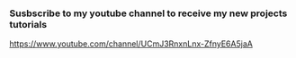 ### Susbscribe to my youtube channel to receive my new projects tutorials
https://www.youtube.com/channel/UCmJ3RnxnLnx-ZfnyE6A5jaA

